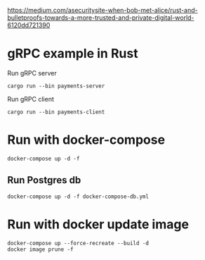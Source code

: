 

https://medium.com/asecuritysite-when-bob-met-alice/rust-and-bulletproofs-towards-a-more-trusted-and-private-digital-world-6120dd721390


# gRPC example in Rust

Run gRPC server
```
cargo run --bin payments-server
```

Run gRPC client
```
cargo run --bin payments-client
```

# Run with docker-compose
```
docker-compose up -d -f
```

## Run Postgres db
```
docker-compose up -d -f docker-compose-db.yml
```

# Run with docker update image
```
docker-compose up --force-recreate --build -d
docker image prune -f
```